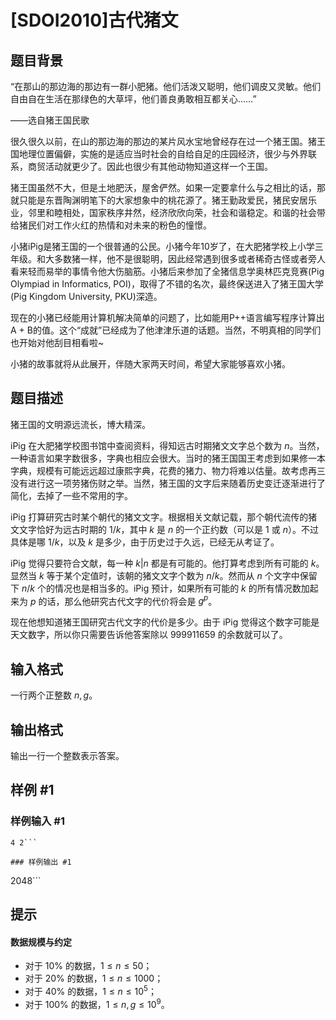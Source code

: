 # [SDOI2010]古代猪文

## 题目背景

“在那山的那边海的那边有一群小肥猪。他们活泼又聪明，他们调皮又灵敏。他们自由自在生活在那绿色的大草坪，他们善良勇敢相互都关心……”

——选自猪王国民歌


很久很久以前，在山的那边海的那边的某片风水宝地曾经存在过一个猪王国。猪王国地理位置偏僻，实施的是适应当时社会的自给自足的庄园经济，很少与外界联系，商贸活动就更少了。因此也很少有其他动物知道这样一个王国。

猪王国虽然不大，但是土地肥沃，屋舍俨然。如果一定要拿什么与之相比的话，那就只能是东晋陶渊明笔下的大家想象中的桃花源了。猪王勤政爱民，猪民安居乐业，邻里和睦相处，国家秩序井然，经济欣欣向荣，社会和谐稳定。和谐的社会带给猪民们对工作火红的热情和对未来的粉色的憧憬。

小猪iPig是猪王国的一个很普通的公民。小猪今年10岁了，在大肥猪学校上小学三年级。和大多数猪一样，他不是很聪明，因此经常遇到很多或者稀奇古怪或者旁人看来轻而易举的事情令他大伤脑筋。小猪后来参加了全猪信息学奥林匹克竞赛(Pig Olympiad in Informatics, POI)，取得了不错的名次，最终保送进入了猪王国大学(Pig Kingdom University, PKU)深造。

现在的小猪已经能用计算机解决简单的问题了，比如能用P++语言编写程序计算出A + B的值。这个“成就”已经成为了他津津乐道的话题。当然，不明真相的同学们也开始对他刮目相看啦~

小猪的故事就将从此展开，伴随大家两天时间，希望大家能够喜欢小猪。


## 题目描述

猪王国的文明源远流长，博大精深。

iPig 在大肥猪学校图书馆中查阅资料，得知远古时期猪文文字总个数为 $n$。当然，一种语言如果字数很多，字典也相应会很大。当时的猪王国国王考虑到如果修一本字典，规模有可能远远超过康熙字典，花费的猪力、物力将难以估量。故考虑再三没有进行这一项劳猪伤财之举。当然，猪王国的文字后来随着历史变迁逐渐进行了简化，去掉了一些不常用的字。

iPig 打算研究古时某个朝代的猪文文字。根据相关文献记载，那个朝代流传的猪文文字恰好为远古时期的 $1/k$，其中 $k$ 是 $n$ 的一个正约数（可以是 $1$ 或 $n$）。不过具体是哪 $1/k$，以及 $k$ 是多少，由于历史过于久远，已经无从考证了。

iPig 觉得只要符合文献，每一种 $k|n$ 都是有可能的。他打算考虑到所有可能的 $k$。显然当 $k$ 等于某个定值时，该朝的猪文文字个数为 $n/k$。然而从 $n$ 个文字中保留下 $n/k$ 个的情况也是相当多的。iPig 预计，如果所有可能的 $k$ 的所有情况数加起来为 $p$ 的话，那么他研究古代文字的代价将会是 $g^p$。

现在他想知道猪王国研究古代文字的代价是多少。由于 iPig 觉得这个数字可能是天文数字，所以你只需要告诉他答案除以 $999911659$ 的余数就可以了。


## 输入格式

一行两个正整数 $n,g$。


## 输出格式

输出一行一个整数表示答案。

## 样例 #1

### 样例输入 #1
```
4 2```

### 样例输出 #1

```
2048```

## 提示

#### 数据规模与约定
- 对于 $10\%$ 的数据，$1\le n \le 50$；  
- 对于 $20\%$ 的数据，$1\le n \le 1000$；  
- 对于 $40\%$ 的数据，$1\le n \le 10^5$；  
- 对于 $100\%$ 的数据，$1\le n,g \le 10^9$。

